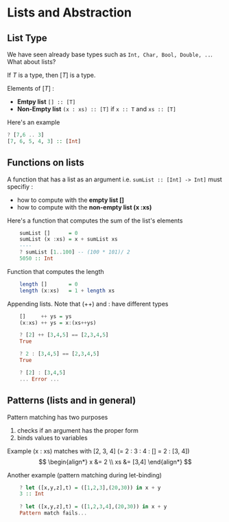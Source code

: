 # Lists and Abstraction
## List Type
We have seen already base types such as `Int, Char, Bool, Double, ..`. What about lists?

If $T$ is a type, then $[T]$ is a type.

Elements of $[T]$ :
- **Emtpy list** `[] :: [T]`
- **Non-Empty list** `(x : xs) :: [T]` if `x :: T` and `xs :: [T]`

Here's an example
```haskell
? [7,6 .. 3]
[7, 6, 5, 4, 3] :: [Int]
```

## Functions on lists
A function that has a list as an argument i.e. `sumList :: [Int] -> Int]` must specifiy :
- how to compute with the **empty list []**
- how to compute with the **non-empty list (x :xs)**

Here's a function that computes the sum of the list's elements 
```haskell
    sumList []      = 0 
    sumList (x :xs) = x + sumList xs
    ----
    ? sumList [1..100] -- (100 * 101)/ 2
    5050 :: Int 
```
Function that computes the length 
```haskell
    length []       = 0 
    length (x:xs)   = 1 + length xs
```
Appending lists. Note that (++) and : have different types
```haskell
    []     ++ ys = ys
    (x:xs) ++ ys = x:(xs++ys)
```
```haskell
    ? [2] ++ [3,4,5] == [2,3,4,5]
    True

    ? 2 : [3,4,5] == [2,3,4,5]
    True

    ? [2] : [3,4,5]
    ... Error ...
```

## Patterns (lists and in general)
Pattern matching has two purposes
1. checks if an argument has the proper form
2. binds values to variables
   
Example (x : xs) matches with [2, 3, 4] (= 2 : 3 : 4 : [] = 2 : [3, 4])
$$
\begin{align*}
x &= 2 \\
xs &= [3,4] 
\end{align*}
$$

Another example (pattern matching during let-binding)
```haskell
    ? let ([x,y,z],t) = ([1,2,3],(20,30)) in x + y
    3 :: Int
    
    ? let ([x,y,z],t) = ([1,2,3,4],(20,30)) in x + y    
    Pattern match fails...
```